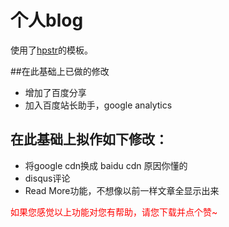 # 个人blog

使用了[hpstr](https://github.com/hacke2/hpstr-jekyll-theme)的模板。

##在此基础上已做的修改
* 增加了百度分享
* 加入百度站长助手，google analytics

## 在此基础上拟作如下修改：
* 将google cdn换成 baidu cdn 原因你懂的
* disqus评论
* Read More功能，不想像以前一样文章全显示出来

<p style="color:red">如果您感觉以上功能对您有帮助，请您下载并点个赞~</p>